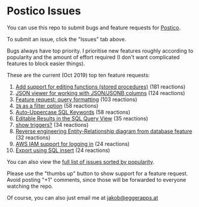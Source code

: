 # Postico Issues

You can use this repo to submit bugs and feature requests for [Postico](https://eggerapps.at/postico/).

To submit an issue, click the "Issues" tab above.

Bugs always have top priority. I prioritise new features roughly according to popularity and the amount of effort required (I don't want complicated features to block easier things).

These are the current (Oct 2019) top ten feature requests:

 1. [Add support for editing functions (stored procedures)](https://github.com/jakob/Postico/issues/72) (181 reactions)
 2. [JSON viewer for working with JSON/JSONB columns](https://github.com/jakob/Postico/issues/395) (124 reactions)
 3. [Feature request: query formatting](https://github.com/jakob/Postico/issues/155) (103 reactions)
 4. [`IN` as a filter option](https://github.com/jakob/Postico/issues/144) (58 reactions)
 4. [Auto-Uppercase SQL Keywords](https://github.com/jakob/Postico/issues/271) (58 reactions)
 6. [Editable Results in the SQL Query View](https://github.com/jakob/Postico/issues/188) (35 reactions)
 7. [show triggers?](https://github.com/jakob/Postico/issues/252) (34 reactions)
 8. [Reverse engineering Entity-Relationship diagram from database feature](https://github.com/jakob/Postico/issues/238) (32 reactions)
 9. [AWS IAM support for logging in](https://github.com/jakob/Postico/issues/377) (24 reactions)
 9. [Export using SQL insert](https://github.com/jakob/Postico/issues/36) (24 reactions)

You can also view the [full list of issues sorted by popularity](https://github.com/jakob/Postico/issues?q=is%3Aissue+is%3Aopen+sort%3Areactions-%2B1-desc).

Please use the "thumbs up" button to show support for a feature request. Avoid posting "+1" comments, since those will be forwarded to everyone watching the repo.

Of course, you can also just email me at jakob@eggerapps.at
